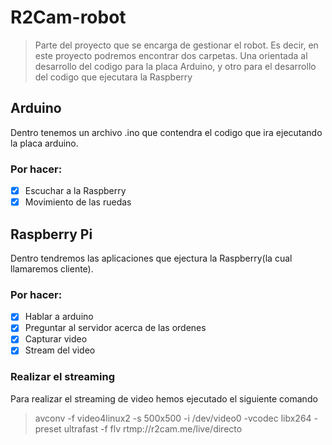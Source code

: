 # R2Cam-robot
> Parte del proyecto que se encarga de gestionar el robot. Es decir, en este proyecto podremos encontrar dos carpetas. Una orientada al desarrollo del codigo para la placa Arduino, y otro para el desarrollo del codigo que ejecutara la Raspberry
## Arduino
Dentro tenemos un archivo .ino que contendra el codigo que ira ejecutando la placa arduino.
### Por hacer:
- [x] Escuchar a la Raspberry
- [x] Movimiento de las ruedas
## Raspberry Pi
Dentro tendremos las aplicaciones que ejectura la Raspberry(la cual llamaremos cliente).
### Por hacer:
- [x] Hablar a arduino
- [x] Preguntar al servidor acerca de las ordenes
- [x] Capturar video
- [x] Stream del video
### Realizar el streaming
Para realizar el streaming de video hemos ejecutado el siguiente comando
> avconv -f video4linux2 -s 500x500 -i /dev/video0 -vcodec libx264 -preset ultrafast -f flv rtmp://r2cam.me/live/directo